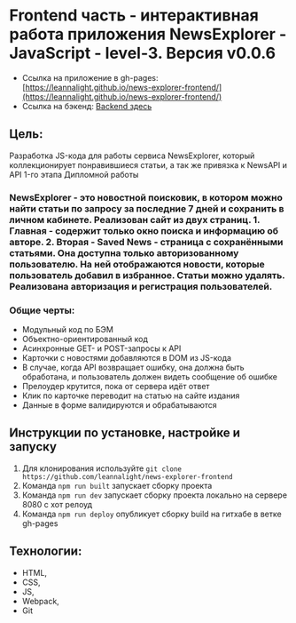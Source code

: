 # Frontend часть - интерактивная работа приложения NewsExplorer - JavaScript - level-3. Версия v0.0.6

- Ссылка на приложение в gh-pages: [https://leannalight.github.io/news-explorer-frontend/](https://leannalight.github.io/news-explorer-frontend/)
- Ссылка на бэкенд: [Backend здесь](https://github.com/leannalight/news-explorer-api/)

## Цель:
Разработка JS-кода для работы сервиса NewsExplorer, который коллекционирует понравившиеся статьи, а так же привязка к NewsAPI и API 1-го этапа Дипломной работы

### NewsExplorer - это новостной поисковик, в котором можно найти статьи по запросу за последние 7 дней и сохранить в личном кабинете. Реализован сайт из двух страниц. 1. Главная - содержит только окно поиска и информацию об авторе. 2. Вторая - Saved News - cтраница с сохранёнными статьями. Она доступна только авторизованному пользователю. На ней отображаются новости, которые пользователь добавил в избранное. Статьи можно удалять. Реализована авторизация и регистрация пользователей.

### Общие черты:
- Модульный код по БЭМ
- Объектно-ориентированный код
- Асинхронные GET- и POST-запросы к API
- Карточки с новостями добавляются в DOM из JS-кода
- В случае, когда API возвращает ошибку, она должна быть обработана, и пользователь должен видеть сообщение об ошибке
- Прелоудер крутится, пока от сервера идёт ответ
- Клик по карточке переводит на статью на сайте издания
- Данные в форме валидируются и обрабатываются

## Инструкции по установке, настройке и запуску
1. Для клонирования используйте ```git clone https://github.com/leannalight/news-explorer-frontend```
2. Команда ```npm run built``` запускает сборку проекта
3. Команда ```npm run dev``` запускает сборку проекта локально на сервере 8080 с хот релоуд
4. Команда ```npm run deploy``` опубликует сборку build на гитхабе в ветке gh-pages

## Технологии:
- HTML,
- CSS,
- JS,
- Webpack,
- Git
